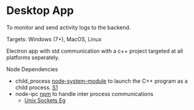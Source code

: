 # Desktop App
To monitor and send activity logs to the backend.

Targets: Windows (7+), MacOS, Linux

Electron app with std communication with a c++ project targeted at all platforms seperately.

Node Dependencies
* child_process [node-system-module](http://nodejs.org/api/child_process.html) to launch the C++ program as a child process.  [S1](https://stackoverflow.com/questions/5775088/how-to-execute-an-external-program-from-within-node-js)
* node-ipc [npm](https://www.npmjs.com/package/node-ipc) to handle inter process communications
    * [Unix Sockets Eg](https://stackoverflow.com/questions/39841942/communicating-between-nodejs-and-c-using-node-ipc-and-unix-sockets)